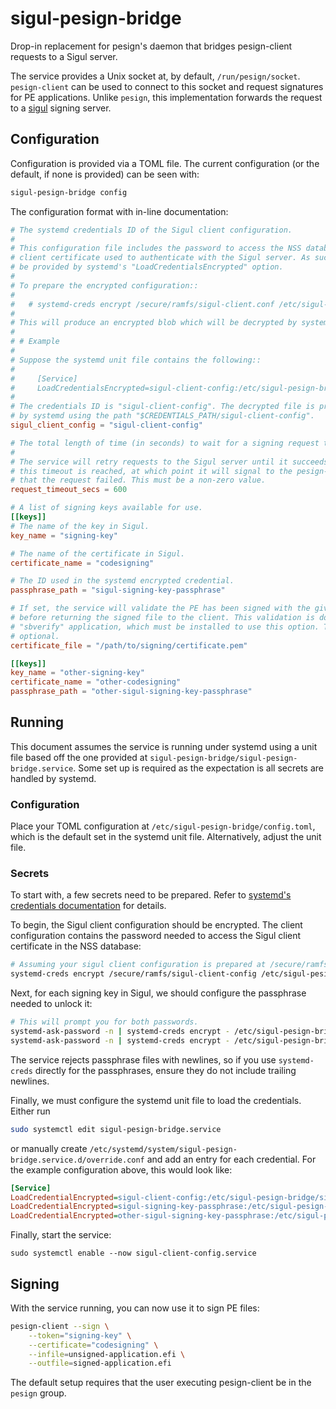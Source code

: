 # sigul-pesign-bridge

Drop-in replacement for pesign's daemon that bridges pesign-client requests to a Sigul server.

The service provides a Unix socket at, by default, `/run/pesign/socket`. `pesign-client` can be used to connect to this socket and request signatures for PE applications. Unlike `pesign`, this implementation forwards the request to a [sigul](https://pagure.io/sigul) signing server.

## Configuration

Configuration is provided via a TOML file. The current configuration (or the default, if none is provided) can be seen with:
```bash
sigul-pesign-bridge config
```

The configuration format with in-line documentation:

```toml
# The systemd credentials ID of the Sigul client configuration.
#
# This configuration file includes the password to access the NSS database that contains the
# client certificate used to authenticate with the Sigul server. As such, it is expected to
# be provided by systemd's "LoadCredentialsEncrypted" option.
#
# To prepare the encrypted configuration::
#
#   # systemd-creds encrypt /secure/ramfs/sigul-client.conf /etc/sigul-pesign-bridge/sigul-client.conf
#
# This will produce an encrypted blob which will be decrypted by systemd at runtime.
#  
# # Example
#
# Suppose the systemd unit file contains the following::
#  
#     [Service]
#     LoadCredentialsEncrypted=sigul-client-config:/etc/sigul-pesign-bridge/sigul-client.conf
#
# The credentials ID is "sigul-client-config". The decrypted file is provided to the service
# by systemd using the path "$CREDENTIALS_PATH/sigul-client-config".
sigul_client_config = "sigul-client-config"

# The total length of time (in seconds) to wait for a signing request to complete.
#
# The service will retry requests to the Sigul server until it succeeds or
# this timeout is reached, at which point it will signal to the pesign-client
# that the request failed. This must be a non-zero value.
request_timeout_secs = 600

# A list of signing keys available for use.
[[keys]]
# The name of the key in Sigul.
key_name = "signing-key"

# The name of the certificate in Sigul.
certificate_name = "codesigning"

# The ID used in the systemd encrypted credential.
passphrase_path = "sigul-signing-key-passphrase"

# If set, the service will validate the PE has been signed with the given certificate
# before returning the signed file to the client. This validation is done with the
# "sbverify" application, which must be installed to use this option. This field is
# optional.
certificate_file = "/path/to/signing/certificate.pem"

[[keys]]
key_name = "other-signing-key"
certificate_name = "other-codesigning"
passphrase_path = "other-sigul-signing-key-passphrase"
```

## Running

This document assumes the service is running under systemd using a unit file based off the one provided
at `sigul-pesign-bridge/sigul-pesign-bridge.service`. Some set up is required as the expectation is all
secrets are handled by systemd.

### Configuration

Place your TOML configuration at `/etc/sigul-pesign-bridge/config.toml`, which
is the default set in the systemd unit file. Alternatively, adjust the unit file.

### Secrets

To start with, a few secrets need to be prepared. Refer to [systemd's
credentials documentation](https://systemd.io/CREDENTIALS/) for details.

To begin, the Sigul client configuration should be encrypted. The client
configuration contains the password needed to access the Sigul client
certificate in the NSS database:

```bash
# Assuming your sigul client configuration is prepared at /secure/ramfs/sigul-client-config
systemd-creds encrypt /secure/ramfs/sigul-client-config /etc/sigul-pesign-bridge/sigul-client-config
```

Next, for each signing key in Sigul, we should configure the passphrase needed to unlock it:

```bash
# This will prompt you for both passwords.
systemd-ask-password -n | systemd-creds encrypt - /etc/sigul-pesign-bridge/sigul-signing-key-passphrase
systemd-ask-password -n | systemd-creds encrypt - /etc/sigul-pesign-bridge/other-sigul-signing-key-passphrase
```

The service rejects passphrase files with newlines, so if you use
`systemd-creds` directly for the passphrases, ensure they do not include
trailing newlines.

Finally, we must configure the systemd unit file to load the credentials. Either run

```bash
sudo systemctl edit sigul-pesign-bridge.service
```

or manually create `/etc/systemd/system/sigul-pesign-bridge.service.d/override.conf` and add an entry
for each credential. For the example configuration above, this would look like:

```ini
[Service]
LoadCredentialEncrypted=sigul-client-config:/etc/sigul-pesign-bridge/sigul-client-config
LoadCredentialEncrypted=sigul-signing-key-passphrase:/etc/sigul-pesign-bridge/sigul-signing-key-passphrase
LoadCredentialEncrypted=other-sigul-signing-key-passphrase:/etc/sigul-pesign-bridge/other-sigul-signing-key-passphrase
```

Finally, start the service:

```
sudo systemctl enable --now sigul-client-config.service
```

## Signing

With the service running, you can now use it to sign PE files:

```bash
pesign-client --sign \
    --token="signing-key" \
    --certificate="codesigning" \
    --infile=unsigned-application.efi \
    --outfile=signed-application.efi
```

The default setup requires that the user executing pesign-client be in the
`pesign` group.